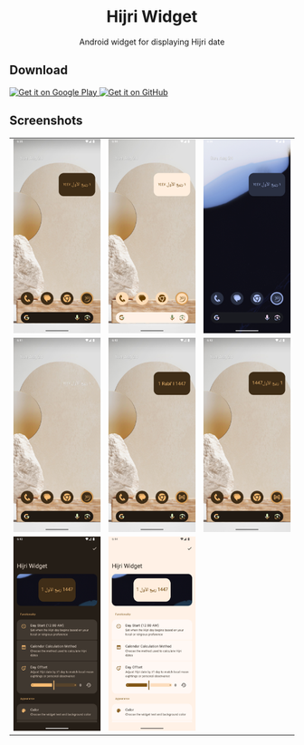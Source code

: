 <!--suppress ALL -->
<h1 align="center">Hijri Widget</h1>

<p align="center">
Android widget for displaying Hijri date
</p>

## Download

<p align="left">
  <a href="https://play.google.com/store/apps/details?id=me.amrbashir.hijriwidget">
    <picture>
      <img alt="Get it on Google Play" src="https://github.com/LawnchairLauncher/lawnchair/blob/7336b4a0481406ff9ddd3f6c95ea05830890b1dc/docs/assets/badge-google-play.png" height="60">
    </picture>
  </a>
  <a href="https://github.com/amrbashir/hijri-widget/releases/latest">
    <picture>
      <img alt="Get it on GitHub" src="https://github.com/LawnchairLauncher/lawnchair/blob/7336b4a0481406ff9ddd3f6c95ea05830890b1dc/docs/assets/badge-github.png" height="60">
    </picture>
  </a>
</p>

## Screenshots

|                                                  |                                                       |                                                              |
|--------------------------------------------------|-------------------------------------------------------|--------------------------------------------------------------|
| ![Screenshot 1](screenshots/1.png)          | ![Screenshot 2](screenshots/2.png)              | ![Screenshot 3](screenshots/3.png) |
| ![Screenshot 4](screenshots/4.png)          | ![Screenshot 5](screenshots/5.png)              | ![Screenshot 6](screenshots/6.png) |
| ![Screenshot 7](screenshots/7.png)          | ![Screenshot 8](screenshots/8.png)              | |

